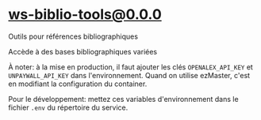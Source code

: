 # ws-biblio-tools@0.0.0

Outils pour références bibliographiques

Accède à des bases bibliographiques variées

À noter: à la mise en production, il faut ajouter les clés `OPENALEX_API_KEY` et
`UNPAYWALL_API_KEY` dans l'environnement. Quand on utilise ezMaster, c'est en
modifiant la configuration du container.

Pour le développement: mettez ces variables d'environnement dans le fichier
`.env` du répertoire du service.
